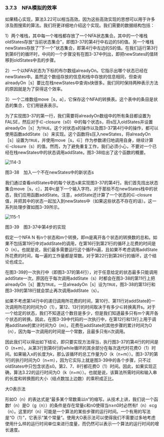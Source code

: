 ### 3.7.3　NFA模拟的效率

如果精心实现，算法3.22可以相当高效。因为这些高效实现的思想可以用于许多涉及图搜索的算法。我们将更详细地介绍这个实现。我们需要的数据结构包括：

1）两个堆栈，其中每一个堆栈都存放了一个NFA状态集合。其中的一个堆栈oldStates存放“当前状态集合”，即图3-37的第4行中右边的S的值。另一个堆栈newStates存放了“下一个”状态集合，即第4行中左边的S的值。在我们运行第3行到第6行的循环时，中间的一个步骤没有在图3-37中列出，即把newStates的值转移到oldStates中去的步骤。

2）一个以NFA状态为下标的布尔数组alreadyOn。它指示出哪个状态已经在newStates中。虽然这个数组存放的信息和栈中存放的信息相同，但查询alreadyOn［s］要比在栈newStates中查询s快很多。我们同时保持两种表示方法的原因就是为了获得这个效率。

3）一个二维数组move［s，a］，它保存这个NFA的转换表。这个表中的条目是状态的集合，它们用链表表示。

为了实现图3-37的第一行，我们需要将alreadyOn数组中的所有条目都设置为FALSE，然后对于∈-closure（s0）中的每个状态s，将s压入oldStates并设置alreadyOn［s］为`TRUE`。这个对状态s的操作以及图3-37第4行中的操作，都可以使用函数addState（s）来实现。这个函数将s压入newStates，将alreadyOn［s］设置为`TRUE`，并使用move［s，∈］作为参数递归地调用自身，继续计算∈-closure（s）的值。然而，为了避免重复工作，我们必须小心，不要对一个已经在栈newStates中的状态调用addState。图3-38给出了这个函数的概要。

![114-3](../Images/image04101.jpeg)

图3-38　加入一个不在newStates中的新状态s

我们通过查看oldStates中的每个状态s来实现图3-37的第4行。我们首先找出状态集合move［s，c］，其中c是下一个输入字符。对于那些不在newStates栈中的状态，我们应用函数addState。注意，addState还计算了一个状态的∈-closure值，并把其中的状态一起加入到newStates中（如果这些状态不存在的话）。这一系列处理步骤如图3-39所示。

![115-1](../Images/image04102.jpeg)

图3-39　图3-37中第4步的实现

假定一个NFA N 有n个状态和m个转换，即m是离开各个状态的转换数的总和。如果不包括第19行中对addState的调用，在第16行到第21行的循环上花费的时间是O（n）。也就是说，我们最多需要运行这个循环n遍，且如果不考虑调用addState所花费的时间，每一遍的工作量都是常数。对于第22行到第26行的循环，这个结论也成立。

在图3-39的一次执行中（即图3-37的第4行），对于任意给定的状态最多只能调用addState一次。原因在于每次调用addState（s）时都会在图3-38的第11行上把alreadyOn［s］置为`TRUE`。一旦alreadyOn［s］设为`TRUE`，图3-38的第13行和图3-39的第18行就会禁止再次调用addState（s）。

如果不考虑第14行中的递归调用所花费的时间，第10行、第11行对addState的一次调用所花的时间为O（1），第12、13行的时间取决于有多少∈转换离开s。对于一个给定的状态，我们不知道这个数目是多少，但是我们知道最多只有m个离开各个状态的转换。因此，在图3-39中代码的一次执行中，在第12行和13行上用于调用addState的累计时间为O（m）。花费在addState的其他步骤的累计时间为O（n），因为每一次调用的时间是一个常数，且最多只有n次调用。

因此我们可以得出如下结论，即只要实现方法得当，执行图3-37的第4行的时间是O（n+m）。从第3行到第6行的while循环的其余部分在每次迭代时花费O（1）时间。如果输入x的长度为k，那么该循环的总工作量为O（k（n+m））。图3-37的第1行的执行时间为O（n+m），因为它实际上就是图3-39中的各个步骤，只不过oldStates中只包含状态s0。第2、7、8行都花费O（1）时间。因此，如果实现正确，算法3.22的运行时间为O（k（n+m））。也就是说，该算法所需时间和输入串的长度和转换图的大小（结点数加上边数）的乘积成正比。

大O表示法

形如O（n）的表达式是“最多某个常数乘以n”的缩写。从技术上讲，我们说一个函数f（n）是O（g（n））的条件是存在常量c和n0使得当n≥n0时必然有f（n）≤cg（n）。这里的f（n）可能是一个算法的某些步骤的运行时间。一个有用的写法是“O（1）”，它表示“某个常量”。使用大O表示法可以使得我们不需要过多地考虑使用什么样的运行时间单位来进行度量，而仍然可以表示一个算法的运行时间的增长速度。